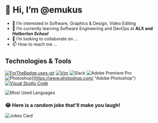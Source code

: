 # 👋 Hi, I’m @emukus
- 👀 I’m interested in Software, Graphics & Design, Video Editing
- 🌱 I’m currently learning Software Engineering and DevOps at **ALX and _Holberton School_**
- 💞️ I’m looking to collaborate on ...
- 📫 How to reach me ...

## Technologies & Tools
[![ForTheBadge uses-git](http://ForTheBadge.com/images/badges/uses-git.svg)](https://GitHub.com/)
[![Vim](https://img.shields.io/badge/--019733?logo=vim)](https://www.vim.org/)
![Slack](https://img.shields.io/badge/Slack-4A154B?style=for-the-badge&logo=slack&logoColor=white)
![Adobe Premiere Pro](https://img.shields.io/badge/Adobe%20Premiere%20Pro-9999FF.svg?style=for-the-badge&logo=Adobe%20Premiere%20Pro&logoColor=white)
![Photoshop](https://img.shields.io/badge/--31A8FF?logo=adobe%20photoshop&logoColor=000)](https://www.photoshop.com/ "Adobe Photoshop")
[![Visual Studio Code](https://img.shields.io/badge/--007ACC?logo=visual%20studio%20code&logoColor=ffffff)](https://code.visualstudio.com/)


![Most Used Languages](https://github-readme-stats.vercel.app/api/top-langs/?username=emukus&theme=blue-green)


### 😂 Here is a random joke that'll make you laugh!
![Jokes Card](https://readme-jokes.vercel.app/api)

<!---
emukus/emukus is a ✨ special ✨ repository because its `README.md` (this file) appears on your GitHub profile.
You can click the Preview link to take a look at your changes.
--->
